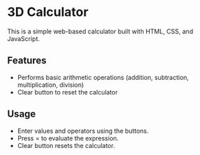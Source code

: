 # 3D Calculator

This is a simple web-based calculator built with HTML, CSS, and JavaScript.

## Features

- Performs basic arithmetic operations (addition, subtraction, multiplication, division)
- Clear button to reset the calculator

## Usage

- Enter values and operators using the buttons.
- Press = to evaluate the expression.
- Clear button resets the calculator.
